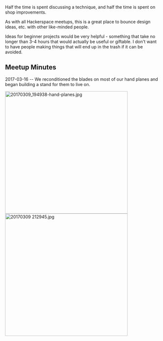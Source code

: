 Half the time is spent discussing a technique, and half the time is spent on shop improvements.

As with all Hackerspace meetups, this is a great place to bounce design ideas, etc. with other like-minded people.

Ideas for beginner projects would be very helpful - something that take no longer than 3-4 hours that would actually be useful or giftable. I don't want to have people making things that will end up in the trash if it can be avoided.

Meetup Minutes
--------------

2017-03-16 -- We reconditioned the blades on most of our hand planes and began building a stand for them to live on.

<img src="20170309_194938-hand-planes.jpg" title="fig:20170309_194938-hand-planes.jpg" alt="20170309_194938-hand-planes.jpg" width="400" /> <img src="20170309 212945.jpg" title="fig:20170309 212945.jpg" alt="20170309 212945.jpg" width="400" />
